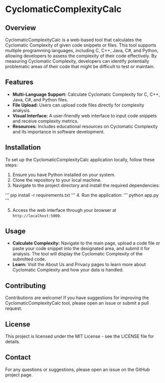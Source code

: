 # CyclomaticComplexityCalc

## Overview

CyclomaticComplexityCalc is a web-based tool that calculates the Cyclomatic Complexity of given code snippets or files. This tool supports multiple programming languages, including C, C++, Java, C#, and Python, allowing developers to assess the complexity of their code effectively. By measuring Cyclomatic Complexity, developers can identify potentially problematic areas of their code that might be difficult to test or maintain.

## Features

- **Multi-Language Support:** Calculate Cyclomatic Complexity for C, C++, Java, C#, and Python files.
- **File Upload:** Users can upload code files directly for complexity analysis.
- **Visual Interface:** A user-friendly web interface to input code snippets and receive complexity metrics.
- **Resources:** Includes educational resources on Cyclomatic Complexity and its importance in software development.

## Installation

To set up the CyclomaticComplexityCalc application locally, follow these steps:

1. Ensure you have Python installed on your system.
2. Clone the repository to your local machine.
3. Navigate to the project directory and install the required dependencies:

'''
pip install -r requirements.txt
'''
4. Run the application:
'''
python app.py
'''

5. Access the web interface through your browser at `http://localhost:5000`.

## Usage

- **Calculate Complexity:** Navigate to the main page, upload a code file or paste your code snippet into the designated area, and submit it for analysis. The tool will display the Cyclomatic Complexity of the submitted code.
- **Learn:** Visit the About Us and Privacy pages to learn more about Cyclomatic Complexity and how your data is handled.

## Contributing

Contributions are welcome! If you have suggestions for improving the CyclomaticComplexityCalc tool, please open an issue or submit a pull request.

## License

This project is licensed under the MIT License - see the LICENSE file for details.

## Contact

For any questions or suggestions, please open an issue on the GitHub project page.
